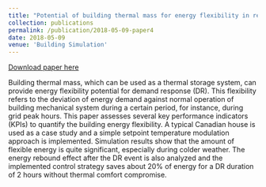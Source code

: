```yaml
---
title: "Potential of building thermal mass for energy flexibility in residential buildings : a sensitivity analysis"
collection: publications
permalink: /publication/2018-05-09-paper4
date: 2018-05-09
venue: 'Building Simulation'
---
```


[Download paper here](http://kuzha.github.io/files/kunzhang-p2018a.pdf)

Building thermal mass, which can be used as a thermal storage system, can provide energy flexibility potential for demand response (DR). This flexibility refers to the deviation of energy demand against normal operation of building mechanical system during a certain period, for instance, during grid peak hours. This paper assesses several key performance indicators (KPIs) to quantify the building energy flexibility. A typical Canadian house is used as a case study and a simple setpoint temperature modulation approach is implemented. Simulation results show that the amount of flexible energy is quite significant, especially during colder weather. The energy rebound effect after the DR event is also analyzed and the implemented control strategy saves about 20% of energy for a DR duration of 2 hours without thermal comfort
compromise.
